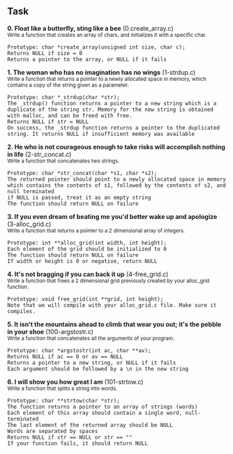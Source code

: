## Task

**0. Float like a butterfly, sting like a bee** (0.create_array.c) <br />
<sub>Write a function that creates an array of chars, and initializes it with a specific char.</sub>

    Prototype: char *create_array(unsigned int size, char c);
    Returns NULL if size = 0
    Returns a pointer to the array, or NULL if it fails

**1. The woman who has no imagination has no wings** (1-strdup.c) <br />
<sub>Write a function that returns a pointer to a newly allocated space in memory, which contains a copy of the string given as a parameter.</sub>

    Prototype: char *_strdup(char *str);
    The _strdup() function returns a pointer to a new string which is a duplicate of the string str. Memory for the new string is obtained with malloc, and can be freed with free.
    Returns NULL if str = NULL
    On success, the _strdup function returns a pointer to the duplicated string. It returns NULL if insufficient memory was available

**2. He who is not courageous enough to take risks will accomplish nothing in life** (2-str_concat.c) <br />
<sub>Write a function that concatenates two strings.</sub>

    Prototype: char *str_concat(char *s1, char *s2);
    The returned pointer should point to a newly allocated space in memory which contains the contents of s1, followed by the contents of s2, and null terminated
    if NULL is passed, treat it as an empty string
    The function should return NULL on failure

**3. If you even dream of beating me you'd better wake up and apologize** (3-alloc_grid.c) <br />
<sub>Write a function that returns a pointer to a 2 dimensional array of integers.</sub>

    Prototype: int **alloc_grid(int width, int height);
    Each element of the grid should be initialized to 0
    The function should return NULL on failure
    If width or height is 0 or negative, return NULL

**4. It's not bragging if you can back it up** (4-free_grid.c) <br />
<sub>Write a function that frees a 2 dimensional grid previously created by your alloc_grid function.</sub>

    Prototype: void free_grid(int **grid, int height);
    Note that we will compile with your alloc_grid.c file. Make sure it compiles.

**5. It isn't the mountains ahead to climb that wear you out; it's the pebble in your shoe** (100-argstostr.c) <br />
<sub>Write a function that concatenates all the arguments of your program.</sub>

    Prototype: char *argstostr(int ac, char **av);
    Returns NULL if ac == 0 or av == NULL
    Returns a pointer to a new string, or NULL if it fails
    Each argument should be followed by a \n in the new string

**6. I will show you how great I am** (101-strtow.c) <br />
<sub>Write a function that splits a string into words.</sub>

    Prototype: char **strtow(char *str);
    The function returns a pointer to an array of strings (words)
    Each element of this array should contain a single word, null-terminated
    The last element of the returned array should be NULL
    Words are separated by spaces
    Returns NULL if str == NULL or str == ""
    If your function fails, it should return NULL 
